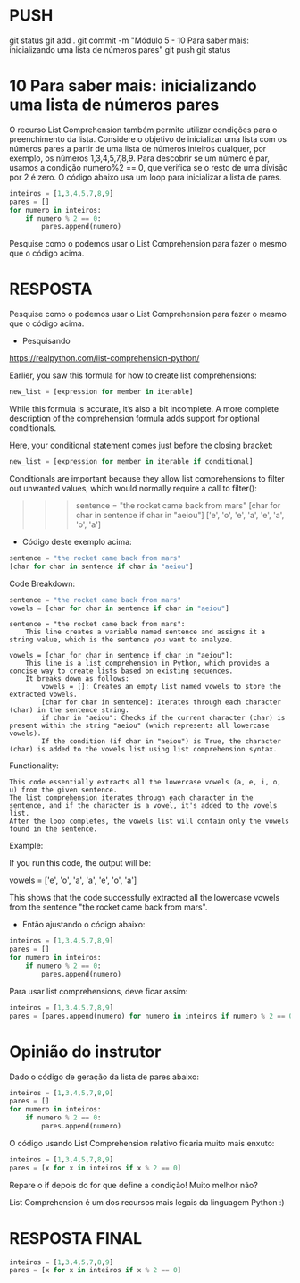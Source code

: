
# ###################################################################################################################################################################
# ###################################################################################################################################################################
# PUSH

git status
git add .
git commit -m "Módulo 5 - 10 Para saber mais: inicializando uma lista de números pares"
git push
git status


# ###################################################################################################################################################################
# ###################################################################################################################################################################
#   10 Para saber mais: inicializando uma lista de números pares

O recurso List Comprehension também permite utilizar condições para o preenchimento da lista. Considere o objetivo de inicializar uma lista com os números pares a partir de uma lista de números inteiros qualquer, por exemplo, os números 1,3,4,5,7,8,9. Para descobrir se um número é par, usamos a condição numero%2 == 0, que verifica se o resto de uma divisão por 2 é zero. O código abaixo usa um loop para inicializar a lista de pares.

~~~~python
inteiros = [1,3,4,5,7,8,9]
pares = []
for numero in inteiros:
    if numero % 2 == 0:
        pares.append(numero)
~~~~

Pesquise como o podemos usar o List Comprehension para fazer o mesmo que o código acima.




# ###################################################################################################################################################################
# ###################################################################################################################################################################
# RESPOSTA

Pesquise como o podemos usar o List Comprehension para fazer o mesmo que o código acima.


- Pesquisando

<https://realpython.com/list-comprehension-python/>

Earlier, you saw this formula for how to create list comprehensions:

~~~~python
new_list = [expression for member in iterable]
~~~~

While this formula is accurate, it’s also a bit incomplete. A more complete description of the comprehension formula adds support for optional conditionals.

Here, your conditional statement comes just before the closing bracket:

~~~~python
new_list = [expression for member in iterable if conditional]
~~~~

Conditionals are important because they allow list comprehensions to filter out unwanted values, which would normally require a call to filter():

>>> sentence = "the rocket came back from mars"
>>> [char for char in sentence if char in "aeiou"]
['e', 'o', 'e', 'a', 'e', 'a', 'o', 'a']


- Código deste exemplo acima:

~~~~python
sentence = "the rocket came back from mars"
[char for char in sentence if char in "aeiou"]
~~~~

Code Breakdown:

~~~~python
sentence = "the rocket came back from mars"
vowels = [char for char in sentence if char in "aeiou"]
~~~~

    sentence = "the rocket came back from mars":
        This line creates a variable named sentence and assigns it a string value, which is the sentence you want to analyze.

    vowels = [char for char in sentence if char in "aeiou"]:
        This line is a list comprehension in Python, which provides a concise way to create lists based on existing sequences.
        It breaks down as follows:
            vowels = []: Creates an empty list named vowels to store the extracted vowels.
            [char for char in sentence]: Iterates through each character (char) in the sentence string.
            if char in "aeiou": Checks if the current character (char) is present within the string "aeiou" (which represents all lowercase vowels).
            If the condition (if char in "aeiou") is True, the character (char) is added to the vowels list using list comprehension syntax.

Functionality:

    This code essentially extracts all the lowercase vowels (a, e, i, o, u) from the given sentence.
    The list comprehension iterates through each character in the sentence, and if the character is a vowel, it's added to the vowels list.
    After the loop completes, the vowels list will contain only the vowels found in the sentence.

Example:

If you run this code, the output will be:

vowels = ['e', 'o', 'a', 'a', 'e', 'o', 'a']

This shows that the code successfully extracted all the lowercase vowels from the sentence "the rocket came back from mars".


- Então ajustando o código abaixo:

~~~~python
inteiros = [1,3,4,5,7,8,9]
pares = []
for numero in inteiros:
    if numero % 2 == 0:
        pares.append(numero)
~~~~

Para usar list comprehensions, deve ficar assim:

~~~~python
inteiros = [1,3,4,5,7,8,9]
pares = [pares.append(numero) for numero in inteiros if numero % 2 == 0] 
~~~~






# ###################################################################################################################################################################
# ###################################################################################################################################################################
# Opinião do instrutor

Dado o código de geração da lista de pares abaixo:

~~~~python
inteiros = [1,3,4,5,7,8,9]
pares = []
for numero in inteiros:
    if numero % 2 == 0:
        pares.append(numero)
~~~~

O código usando List Comprehension relativo ficaria muito mais enxuto:

~~~~python
inteiros = [1,3,4,5,7,8,9]
pares = [x for x in inteiros if x % 2 == 0]
~~~~

Repare o if depois do for que define a condição! Muito melhor não?

List Comprehension é um dos recursos mais legais da linguagem Python :) 





# ###################################################################################################################################################################
# ###################################################################################################################################################################
# RESPOSTA FINAL

~~~~python
inteiros = [1,3,4,5,7,8,9]
pares = [x for x in inteiros if x % 2 == 0]
~~~~
